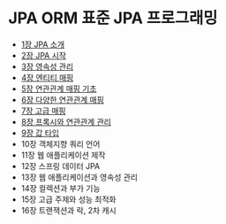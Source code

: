 # JPA ORM 표준 JPA 프로그래밍

- [1장 JPA 소개](ch01.md)
- [2장 JPA 시작](ch02.md)
- [3장 영속성 관리](ch03.md)
- [4장 엔티티 매핑](ch04.md)
- [5장 연관관계 매핑 기초](ch05.md)
- [6장 다양한 연관관계 매핑](ch06.md)
- [7장 고급 매핑](ch07.md)
- [8장 프록시와 연관관계 관리](ch08.md)
- [9장 값 타입](ch09.md)
- 10장 객체지향 쿼리 언어
- 11장 웹 애플리케이션 제작
- 12장 스프링 데이터 JPA
- 13장 웹 애플리케이션과 영속성 관리
- 14장 컬렉션과 부가 기능
- 15장 고급 주제와 성능 최적화
- 16장 트랜잭션과 락, 2차 캐시

